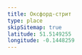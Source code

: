 ```yaml
---
title: Оксфорд-стрит
type: place
skipSitemap: true
latitude: 51.5149255
longitude: -0.1448259
---
```

